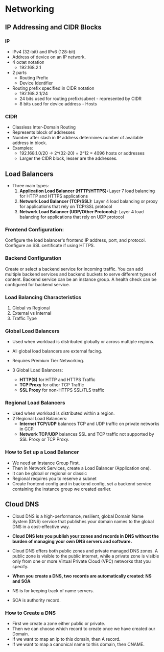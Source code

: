 # Networking

## IP Addressing and CIDR Blocks

### IP
- IPv4 (32-bit) and IPv6 (128-bit)
- Address of device on an IP network.
- 4 octet notation
  - 192.168.2.1
- 2 parts
  - Routing Prefix
  - Device Identifier
- Routing prefix specified in CIDR notation
  - 192.168.2.1/24
  - 24 bits used for routing prefix/subnet - represented by CIDR
  - 8 bits used for device address - Hosts

### CIDR
- Classless Inter-Domain Routing
- Represents block of addresses
- Number after slash in IP address determines number of available address in block.
- Examples:
  - 192.168.1.0/20 -> 2^(32-20) = 2^12 = 4096 hosts or addresses
  - Larger the CIDR block, lesser are the addresses.

## Load Balancers
- Three main types:
  1. **Application Load Balancer (HTTP/HTTPS):** Layer 7 load balancing for HTTP and HTTPS applications
  2. **Network Load Balancer (TCP/SSL):** Layer 4 load balancing or proxy for applications that rely on TCP/SSL protocol 
  3. **Network Load Balancer (UDP/Other Protocols):** Layer 4 load balancing for applications that rely on UDP protocol
 
### Frontend Configuration:
Configure the load balancer's frontend IP address, port, and protocol. Configure an SSL certificate if using HTTPS.
### Backend Configuration
Create or select a backend service for incoming traffic. You can add multiple backend services and backend buckets to serve different types of content. Backend service can be an instance group. A health check can be configured for backend service.

### Load Balancing Characteristics
1. Global vs Regional
2. External vs Internal
3. Traffic Type

### Global Load Balancers
- Used when workload is distributed globally or across multiple regions.
- All global load balancers are external facing.
- Requires Premium Tier Networking.

- 3 Global Load Balancers:
  - **HTTP(S)** for HTTP and HTTPS Traffic
  - **TCP Proxy** for other TCP Traffic
  - **SSL Proxy** for non-HTTPS SSL/TLS traffic
    
### Regional Load Balancers
- Used when workload is distributed within a region.
- 2 Regional Load Balancers:
  - **Internet TCP/UDP** balances TCP and UDP traffic on private networks in GCP.
  - **Network TCP/UDP** balances SSL and TCP traffic not supported by SSL Proxy or TCP Proxy.
 
### How to Set up a Load Balancer
- We need an Instance Group First.
- Then in Network Services, create a Load Balancer (Application one).
- It can be global or regional or classic
- Regional requires you to reserve a subnet
- Create frontend config and in backend config, set a backend service containing the instance group we created earlier.

## Cloud DNS
- Cloud DNS is a high-performance, resilient, global Domain Name System (DNS) service that publishes your domain names to the global DNS in a cost-effective way.
- **Cloud DNS lets you publish your zones and records in DNS without the burden of managing your own DNS servers and software.**
- Cloud DNS offers both public zones and private managed DNS zones. A public zone is visible to the public internet, while a private zone is visible only from one or more Virtual Private Cloud (VPC) networks that you specify.

- **When you create a DNS, two records are automatically created: NS and SOA**
- NS is for keeping track of name servers.
- SOA is authority record.
  
### How to Create a DNS
- First we create a zone either public or private.
- Then we can choose which record to create once we have created our Domain.
- If we want to map an ip to this domain, then A record.
- If we want to map a canonical name to this domain, then CNAME.
